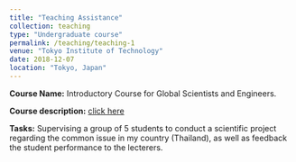```yaml
---
title: "Teaching Assistance"
collection: teaching
type: "Undergraduate course"
permalink: /teaching/teaching-1
venue: "Tokyo Institute of Technology"
date: 2018-12-07
location: "Tokyo, Japan"
---
```


**Course Name:** Introductory Course for Global Scientists and Engineers.

**Course description:** [click here](http://www.ocw.titech.ac.jp/index.php?module=General&action=T0300&JWC=201807914&lang=EN)

**Tasks:** Supervising a group of 5 students to conduct a scientific project regarding the common issue in my country (Thailand), as well as feedback the student performance to the lecterers.  
